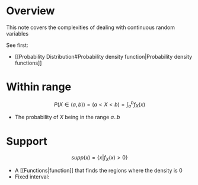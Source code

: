 # Overview
This note covers the complexities of dealing with continuous random variables

See first:
- [[Probability Distribution#Probability density function|Probability density functions]]

# Within range
$$P(X \in (a,b)) = (a \lt X \lt b) = \int_{a}^{b} f_{X}(x)$$
- The probability of $X$ being in the range $a..b$

# Support
$$supp(x) = \{ x | f_{X}(x) \gt 0 \}$$
- A [[Functions|function]] that finds the regions where the density is 0
- Fixed interval: 